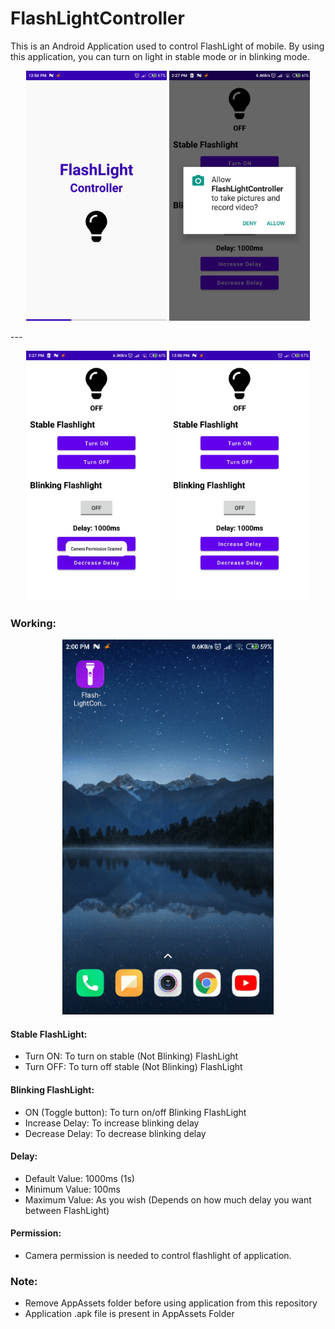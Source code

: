 # FlashLightController

This is an Android Application used to control FlashLight of mobile. By using this application, you can turn on light in stable mode or in blinking mode.

<p align="center">
  <img src="https://github.com/Sanket292001/FlashLightController/blob/master/AppAssets/SplashScreen.jpg?raw=true" height="400"/>
  <img src="https://github.com/Sanket292001/FlashLightController/blob/master/AppAssets/CameraPermission.jpg?raw=true" height="400"/>
</p>
---
<p align="center">
  <img src="https://github.com/Sanket292001/FlashLightController/blob/master/AppAssets/After%20Allowing%20Permission.jpg?raw=true" height="400"/>
  <img src="https://github.com/Sanket292001/FlashLightController/blob/master/AppAssets/Homepage.jpg?raw=true" height="400"/>
</p>


### Working:
<p align="center">
  <img src="https://github.com/Sanket292001/FlashLightController/blob/master/AppAssets/FlashLightApp.gif?raw=true" height="600"/>
</p>

#### Stable FlashLight:
- Turn ON: To turn on stable (Not Blinking) FlashLight
- Turn OFF: To turn off stable (Not Blinking) FlashLight

#### Blinking FlashLight:
- ON (Toggle button): To turn on/off Blinking FlashLight
- Increase Delay: To increase blinking delay
- Decrease Delay: To decrease blinking delay

#### Delay:
- Default Value: 1000ms (1s)
- Minimum Value: 100ms
- Maximum Value: As you wish (Depends on how much delay you want between FlashLight)
 
#### Permission:
- Camera permission is needed to control flashlight of application.

### Note: 
- Remove AppAssets folder before using application from this repository 
- Application .apk file is present in AppAssets Folder

